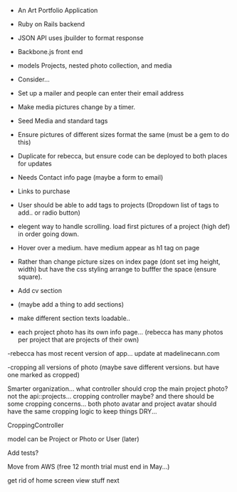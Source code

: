 * An Art Portfolio Application

* Ruby on Rails backend
- JSON API uses jbuilder to format response

* Backbone.js front end
- models Projects, nested photo collection, and media

* Consider...
- Set up a mailer and people can enter their email address
- Make media pictures change by a timer.
- Seed Media and standard tags
- Ensure pictures of different sizes format the same (must be a gem to do this)
- Duplicate for rebecca, but ensure code can be deployed to both places for updates
- Needs Contact info page (maybe a form to email)
- Links to purchase

- User should be able to add tags to projects (Dropdown list of tags to add.. or radio button)
- elegent way to handle scrolling. load first pictures of a project (high def) in order going down.

- Hover over a medium. have medium appear as h1 tag on page

- Rather than change picture sizes on index page (dont set img height, width) but have the css styling arrange to bufffer the space (ensure square).

- Add cv section
- (maybe add a thing to add sections)
- make different section texts loadable..
- each project photo has its own info page... (rebecca has many photos per project that are projects of their own)

-rebecca has most recent version of app... update at madelinecann.com

-cropping all versions of photo (maybe save different versions. but have one marked as cropped)

Smarter organization... what controller should crop the main project photo? not the api::projects... cropping controller maybe? and there should be some cropping concerns...
both photo avatar and project avatar should have the same cropping logic to keep things DRY...

CroppingController

model can be Project or Photo or User (later)


Add tests?

Move from AWS (free 12 month trial must end in May...)

get rid of home screen view stuff next
